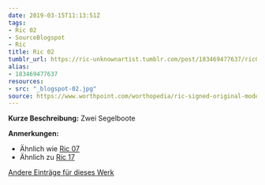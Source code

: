```yaml
---
date: 2019-03-15T11:13:51Z
tags:
- Ric 02
- SourceBlogspot
- Ric
title: Ric 02
tumblr_url: https://ric-unknownartist.tumblr.com/post/183469477637/ric02
alias:
- 183469477637
resources:
- src: "_blogspot-02.jpg"
source: https://www.worthpoint.com/worthopedia/ric-signed-original-modernist-etching-307017596
---
```


**Kurze Beschreibung:** Zwei Segelboote

**Anmerkungen:**

- Ähnlich wie [Ric 07](/de/tags/ric-07)
- Ähnlich zu [Ric 17](/de/tags/ric-17)

[Andere Einträge für dieses Werk](/de/tags/ric-02)
